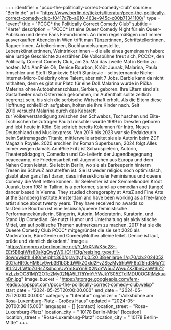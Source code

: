 +++
identifier = "pccc-the-politically-correct-comedy-club"
source = "Berlin.de"
url = "https://www.berlin.de/tickets/literatur/pccc-the-politically-correct-comedy-club-f0417d7b-a610-463e-945c-c00b71341100/"
type = "event"
title = "PCCC* the Politically Correct Comedy Club"
subtitle = "Karte"
description = "PCCC* ist eine Queer Comedy Night für ein Queer-Publikum und deren Fans  Freund:innen. An ihren regelmäßigen und immer ausverkauften Abenden in Wien trifft man Tänzer:innen, Schriftsteller:innen, Rapper:innen, Arbeiter:innen, Buchhandelsangestellte, Lebenskünstler:innen, Weintrinker:innen ‒ die alle eines gemeinsam haben: eine lustige Geschichte zu erzählen.Die Volksbühne freut sich, PCCC*, den Politically Correct Comedy Club, am 25. Mai das zweite Mal in Berlin zu hosten. Mit: AnnPhie Oh, Denice Bourbon, Krõõt Juurak, Malarina, Paula Irmschler und Steffi Stankovic Steffi Stankovic – selbsternannte Niche-Internet-Micro-Celebrity ohne Talent, aber mit 7 Jobs. Barbie kann da nicht mithalten, denn es gibt nur Platz für eine Doll.Malarina wurde in Pička Materina ohne Autobahnanschluss, Serbien, geboren. Ihre Eltern sind als Gastarbeiter nach Österreich gekommen, ihr Aufenthalt sollte zeitlich begrenzt sein, bis sich die serbische Wirtschaft erholt. Als die Eltern diese Hoffnung schließlich aufgaben, holten sie ihre Kinder nach. Seit 2019 versucht Malarina durch das Kabarett zur Völkerverständigung zwischen den Schwabos, Tschuschen und Elite-Tschuschen beizutragen.Paula Irmschler wurde 1989 in Dresden geboren und lebt heute in Köln. Sie schrieb bereits Kolumnen für Intro, Neues Deutschland und Musikexpress. Von 2019 bis 2023 war sie Redakteurin beim Satiremagazin Titanic, mittlerweile arbeitet sie als Autorin beim ZDF Magazin Royale. 2020 erschien ihr Roman Superbusen, 2024 folgt Alles immer wegen damals.AnnPhie Fritz ist Schauspielerin, Autorin, Theaterpädagogin, Comedian und Co-Leiterin der Jugendbegegnung peacecamp, die Friedensarbeit mit Jugendlichen aus Europa und dem Nahen Osten leistet. Sie lebt in Berlin, wo sie als Barkeeperin hinterm Tresen im SchwuZ anzutreffen ist. Sie ist weder religiös noch optimistisch, glaubt aber ganz fest daran, dass intersektionaler Feminismus und queere Comedy die Welt retten können. Ihr Seelentier ist der Semmelknödel.Krõõt Juurak, born 1981 in Tallinn, is a performer, stand-up comedian and (tango) dancer based in Vienna. They studied choregoraphy at ArteZ and Fine Arts at the Sandberg Institute Amsterdam and have been working as a free-lance artist since about twenty years. They have received no awards so far.Denice Bourbon ist eine lesbisch/queere feministische Performancekünstlerin, Sängerin, Autorin, Moderatorin, Kuratorin, und Stand Up Comedian. Sie nutzt Humor und Unterhaltung als aktivistische Mittel, um auf politische Themen aufmerksam zu machen. 2017 hat sie die Queere Comedy Club PCCC* mitgegründet die sie seit 2020 als Moderatorin, BüroGenie und ComedyMother alleine leitet. Denice ist laut, prüde und ziemlich dekadent."
image = "https://imgproxy.berlinonline.net/Y_MrXNWK5c28--EEt5B8qiWfs80aXgQwgW6_IQ1HEfg/resizing_type:fill-down/width:480/height:360/gravity:fp:0.5:0.38/enlarge:1/q:70/cb:2024052002/aHR0cHM6Ly9wb3B1bGEtbWlkZGxld2FyZS5zMy5hbWF6b25hd3MuY29tL2JvLW1pZGRsZXdhcmUvYm8uYmRlX2NoYW5uZWwuZXZlbnQvaW1hZ2VzLzIxOC81MjY2OTc2My02NjA5LTRiYmYtYWJkYS05ZTdlMDU0OGRjMzkuanBn.jpg"
image_bucket = "https://storage.googleapis.com/fem-readup.appspot.com/pccc-the-politically-correct-comedy-club.webp"
start_date = "2024-05-25T20:00:00.000"
end_date = "2024-05-25T20:00:00.000"
category = "Literatur"
organizer = "Volksbühne am Rosa-Luxemburg-Platz - Großes Haus"
updated = "2024-05-20T00:36:15.000"
languages = []
[contact]
location_street = "Rosa-Luxemburg-Platz"
location_city = " 10178 Berlin-Mitte"
[location]
location_street = "Rosa-Luxemburg-Platz"
location_city = " 10178 Berlin-Mitte"
+++